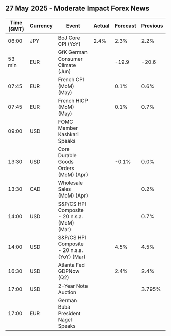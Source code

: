 ## 27 May 2025 - Moderate Impact Forex News

| Time (GMT) | Currency | Event | Actual | Forecast | Previous |
|------|----------|-------|--------|----------|----------|
| 06:00 | JPY | BoJ Core CPI (YoY) | 2.4% | 2.3% | 2.2% |
| 53 min | EUR | GfK German Consumer Climate (Jun) |  | -19.9 | -20.6 |
| 07:45 | EUR | French CPI (MoM) (May) |  | 0.1% | 0.6% |
| 07:45 | EUR | French HICP (MoM) (May) |  | 0.1% | 0.7% |
| 09:00 | USD | FOMC Member Kashkari Speaks |  |  |  |
| 13:30 | USD | Core Durable Goods Orders (MoM) (Apr) |  | -0.1% | 0.0% |
| 13:30 | CAD | Wholesale Sales (MoM) (Apr) |  |  | 0.2% |
| 14:00 | USD | S&P/CS HPI Composite - 20 n.s.a. (MoM) (Mar) |  |  | 0.7% |
| 14:00 | USD | S&P/CS HPI Composite - 20 n.s.a. (YoY) (Mar) |  | 4.5% | 4.5% |
| 16:30 | USD | Atlanta Fed GDPNow (Q2) |  | 2.4% | 2.4% |
| 17:00 | USD | 2-Year Note Auction |  |  | 3.795% |
| 17:00 | EUR | German Buba President Nagel Speaks |  |  |  |
